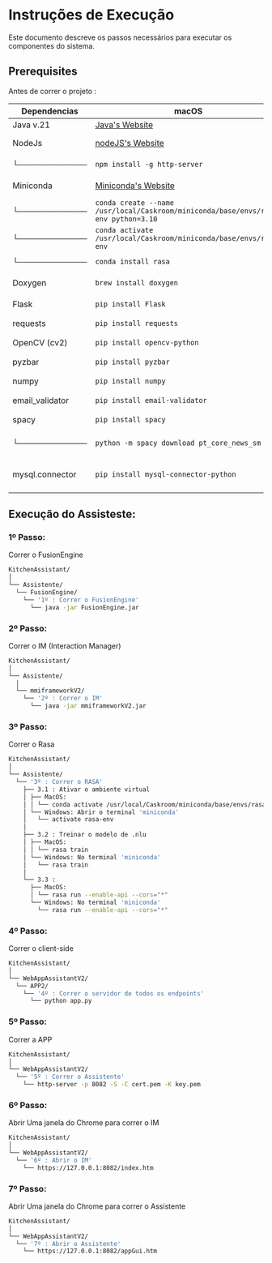 # Instruções de Execução

Este documento descreve os passos necessários para executar os componentes do sistema.

## Prerequisites

Antes de correr o projeto :

| Dependencias  | macOS                                                    | Windows                                               |
|-------------|---------------------------------------------------------------------------------------|-------------------------------------------------------------------|
| Java v.21      | [Java's Website](https://learn.microsoft.com/en-us/java/openjdk/download) | [Java's Website](https://learn.microsoft.com/en-us/java/openjdk/download) |
| NodeJs         | [nodeJS's Website](https://nodejs.org/en)                            | [nodeJS's Website](https://nodejs.org/en)                        |
|   └────────────| `npm install -g http-server`                                         | `npm install -g http-server`                                     |
| Miniconda      | [Miniconda's Website](https://docs.conda.io/projects/miniconda/en/latest/) | [Miniconda's Website](https://docs.conda.io/projects/miniconda/en/latest/) |
|   └────────────| `conda create --name /usr/local/Caskroom/miniconda/base/envs/rasa-env python=3.10` | `conda create --name rasa-env python=3.10`                       |
|   └────────────| `conda activate /usr/local/Caskroom/miniconda/base/envs/rasa-env`    | `conda activate rasa-env`                                        |
|   └────────────| `conda install rasa`                                                  | `pip install rasa`                                               |
| Doxygen        | `brew install doxygen`                                                | [Doxygen's Website](https://www.doxygen.nl/index.html)           |
| Flask          | `pip install Flask`                                                   | `pip install Flask`                                               |
| requests       | `pip install requests`                                                | `pip install requests`                                            |
| OpenCV (cv2)   | `pip install opencv-python`                                           | `pip install opencv-python`                                      |
| pyzbar         | `pip install pyzbar`                                                  | `pip install pyzbar`                                             |
| numpy          | `pip install numpy`                                                   | `pip install numpy`                                               |
| email_validator| `pip install email-validator`                                         | `pip install email-validator`                                     |
| spacy          | `pip install spacy`                                                   | `pip install spacy`                                               |
|   └────────────| `python -m spacy download pt_core_news_sm`                           | `python -m spacy download pt_core_news_sm`                       |
| mysql.connector| `pip install mysql-connector-python`                                  | `pip install mysql-connector-python`                             |


## Execução do Assisteste:

### 1º Passo: 

Correr o FusionEngine

```bash
KitchenAssistant/
│
└── Assistente/
  └── FusionEngine/
    └── '1º : Correr o FusionEngine'
      └── java -jar FusionEngine.jar
```

### 2º Passo: 

Correr o IM (Interaction Manager)

```bash
KitchenAssistant/
│
└── Assistente/
  │
  └── mmiframeworkV2/
    └── '2º : Correr o IM'
      └── java -jar mmiframeworkV2.jar
```

### 3º Passo: 

Correr o Rasa

```bash
KitchenAssistant/
│
└── Assistente/
  └── '3º : Correr o RASA'
    ├── 3.1 : Ativar o ambiente virtual
    │ ├── MacOS: 
    │ │ └── conda activate /usr/local/Caskroom/miniconda/base/envs/rasa-env
    │ └── Windows: Abrir o terminal 'miniconda'
    │   └── activate rasa-env
    │
    ├── 3.2 : Treinar o modelo de .nlu
    │ ├── MacOS: 
    │ │ └── rasa train
    │ └── Windows: No terminal 'miniconda'
    │   └── rasa train
    │
    └── 3.3 : 
      ├── MacOS: 
      │ └── rasa run --enable-api --cors="*"
      └── Windows: No terminal 'miniconda'
        └── rasa run --enable-api --cors="*"
```

### 4º Passo: 

Correr o client-side 

```bash
KitchenAssistant/
│   
└── WebAppAssistantV2/
  └── APP2/
    └── '4º : Correr o servidor de todos os endpoints'
      └── python app.py
```

### 5º Passo: 

Correr a APP

```bash
KitchenAssistant/
│   
└── WebAppAssistantV2/
  └── '5º : Correr o Assistente' 
    └── http-server -p 8082 -S -C cert.pem -K key.pem
```

### 6º Passo: 

Abrir Uma janela do Chrome para correr o IM         

```bash
KitchenAssistant/
│  
└── WebAppAssistantV2/
  └── '6º : Abrir o IM'
    └── https://127.0.0.1:8082/index.htm
```

### 7º Passo: 

Abrir Uma janela do Chrome para correr o Assistente 

```bash
KitchenAssistant/
│   
└── WebAppAssistantV2/
  └── '7º : Abrir o Assistente'
    └── https://127.0.0.1:8082/appGui.htm
```